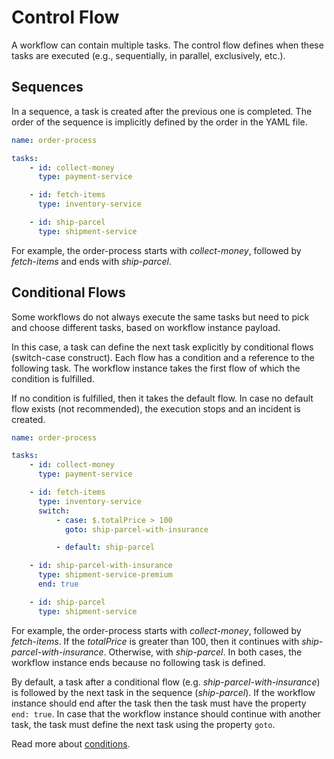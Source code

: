 # Control Flow

A workflow can contain multiple tasks.
The control flow defines when these tasks are executed (e.g., sequentially, in parallel, exclusively, etc.).

## Sequences

In a sequence, a task is created after the previous one is completed.
The order of the sequence is implicitly defined by the order in the YAML file.

```yaml
name: order-process

tasks:
    - id: collect-money
      type: payment-service

    - id: fetch-items
      type: inventory-service

    - id: ship-parcel
      type: shipment-service
```

For example, the order-process starts with _collect-money_, followed by _fetch-items_ and ends with _ship-parcel_.

## Conditional Flows

Some workflows do not always execute the same tasks but need to pick and choose different tasks, based on workflow instance payload.

In this case, a task can define the next task explicitly by conditional flows (switch-case construct).
Each flow has a condition and a reference to the following task.
The workflow instance takes the first flow of which the condition is fulfilled.

If no condition is fulfilled, then it takes the default flow.
In case no default flow exists (not recommended), the execution stops and an incident is created.

```yaml
name: order-process

tasks:
    - id: collect-money
      type: payment-service

    - id: fetch-items
      type: inventory-service
      switch:
          - case: $.totalPrice > 100
            goto: ship-parcel-with-insurance

          - default: ship-parcel

    - id: ship-parcel-with-insurance
      type: shipment-service-premium
      end: true

    - id: ship-parcel
      type: shipment-service
```

For example, the order-process starts with _collect-money_, followed by _fetch-items_.
If the _totalPrice_ is greater than 100, then it continues with _ship-parcel-with-insurance_.
Otherwise, with _ship-parcel_.
In both cases, the workflow instance ends because no following task is defined.

By default, a task after a conditional flow (e.g. _ship-parcel-with-insurance_) is followed by the next task in the sequence (_ship-parcel_).
If the workflow instance should end after the task then the task must have the property `end: true`.
In case that the workflow instance should continue with another task, the task must define the next task using the property `goto`.

Read more about [conditions](basics/json.html#conditions).

